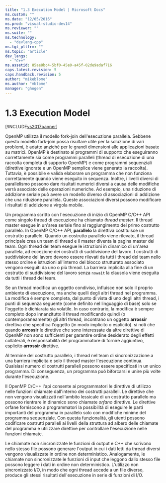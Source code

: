 ```yaml
---
title: "1.3 Execution Model | Microsoft Docs"
ms.custom: ""
ms.date: "12/05/2016"
ms.prod: "visual-studio-dev14"
ms.reviewer: ""
ms.suite: ""
ms.technology: 
  - "devlang-cpp"
ms.tgt_pltfrm: ""
ms.topic: "article"
dev_langs: 
  - "C++"
ms.assetid: 85ae8bc4-5bf0-45e0-a45f-02de9adaf716
caps.latest.revision: 5
caps.handback.revision: 5
author: "mikeblome"
ms.author: "mblome"
manager: "ghogen"
---
```

# 1.3 Execution Model
[!INCLUDE[vs2017banner](../../assembler/inline/includes/vs2017banner.md)]

OpenMP utilizza il modello fork\-join dell'esecuzione parallela.  Sebbene questo modello fork\-join possa risultare utile per la soluzione di vari problemi, è adatto anziché per le grandi dimensioni alle applicazioni basate su matrici.  OpenMP è destinato ai programmi di supporto che eseguiranno correttamente sia come programmi paralleli \(thread di esecuzione di una raccolta completa di supporto OpenMP\) e come programmi sequenziali \(direttive ignorate e un OpenMP semplice viene generato la raccolta\).  Tuttavia, è possibile e valida elaborare un programma che non funziona correttamente quando viene eseguito in sequenza.  Inoltre, i livelli diversi di parallelismo possono dare risultati numerici diversi a causa delle modifiche verrà associato delle operazioni numeriche.  Ad esempio, una riduzione di addizione seriale può avere un modello diverso di associazioni di addizione che una riduzione parallela.  Queste associazioni diversi possono modificare i risultati di addizione a virgola mobile.  
  
 Un programma scritto con l'esecuzione di inizio di OpenMP C\/C\+\+ API come singolo thread di esecuzione ha chiamato *thread master*.  Il thread master esegue in un'area seriale fino al raggiungimento del primo costrutto parallelo.  In OpenMP C\/C\+\+ API, **parallelo** la direttiva costituisce un costrutto parallelo.  Quando un costrutto parallelo viene rilevato, il thread principale crea un team di thread e il master diventa la pagina master del team.  Ogni thread del team esegue le istruzioni in dinamico di un'area parallela, ad eccezione dei costrutti di suddivisione del lavoro.  I costrutti di suddivisione del lavoro devono essere rilevati da tutti i thread del team nello stesso ordine e istruzioni all'interno del blocco strutturato associato vengono eseguiti da uno o più thread.  La barriera implicita alla fine di un costrutto di suddivisione del lavoro senza `nowait` la clausola viene eseguita da tutti i thread del team.  
  
 Se un thread modifica un oggetto condiviso, influisce non solo il proprio ambiente di esecuzione, ma anche quelli degli altri thread nel programma.  La modifica è sempre completa, dal punto di vista di uno degli altri thread, i punti di sequenza seguente \(come definito nel linguaggio di base\) solo se l'oggetto è dichiarata sia volatile.  In caso contrario, la modifica è sempre completo dopo innanzitutto il thread modificando quindi \(o contemporaneamente\) gli altri thread, incontrano un oggetto **arrossir** direttiva che specifica l'oggetto \(in modo implicito o esplicito\).  si noti che quando **arrossir** le direttive che sono interessate da altre direttive di OpenMP non sono sufficienti per garantire ordine desiderato degli effetti collaterali, è responsabilità del programmatore di fornire aggiuntivo, esplicito  **arrossir** direttive.  
  
 Al termine del costrutto parallelo, i thread nel team di sincronizzazione a una barriera implicita e solo il thread master l'esecuzione continua.  Qualsiasi numero di costrutti paralleli possono essere specificati in un unico programma.  Di conseguenza, un programma può biforcarsi e unire più volte durante l'esecuzione.  
  
 Il OpenMP C\/C\+\+ l'api consente ai programmatori le direttive di utilizzo nelle funzioni chiamate dall'interno dei costrutti paralleli.  Le direttive che non vengono visualizzati nell'ambito lessicale di un costrutto parallelo ma possono rientrare in dinamico sono chiamate *orfano* direttive.  Le direttive orfane forniscono a programmatori la possibilità di eseguire le parti importanti del programma in parallelo solo con modifiche minime del programma sequenziale.  Con questa funzionalità, gli utenti possono codificare costrutti paralleli ai livelli della struttura ad albero delle chiamate del programma e utilizzare direttive per controllare l'esecuzione nelle funzioni chiamate.  
  
 Le chiamate non sincronizzate le funzioni di output e C\+\+ che scrivono nello stesso file possono generare l'output in cui i dati letti da thread diversi vengono visualizzate in ordine non deterministico.  Analogamente, le chiamate non sincronizzate le funzioni di input che leggono dallo stesso file possono leggere i dati in ordine non deterministico.  L'utilizzo non sincronizzato I\/O, in modo che ogni thread accede a un file diverso, produce gli stessi risultati dell'esecuzione in serie di funzioni di I\/O.